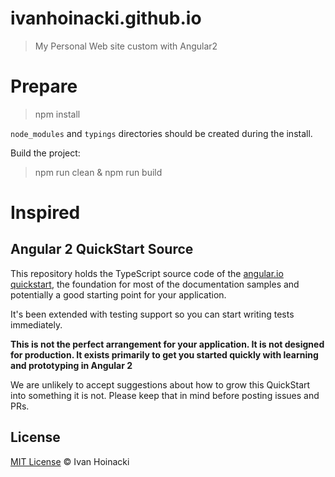 # ivanhoinacki.github.io
> My Personal Web site custom with Angular2

# Prepare
> npm install

`node_modules` and `typings` directories should be created during the install.

Build the project:

> npm run clean & npm run build


# Inspired

## Angular 2 QuickStart Source

This repository holds the TypeScript source code of the [angular.io quickstart](https://angular.io/docs/ts/latest/quickstart.html),
the foundation for most of the documentation samples and potentially a good starting point for your application.

It's been extended with testing support so you can start writing tests immediately.

**This is not the perfect arrangement for your application. It is not designed for production.
It exists primarily to get you started quickly with learning and prototyping in Angular 2**

We are unlikely to accept suggestions about how to grow this QuickStart into something it is not.
Please keep that in mind before posting issues and PRs.

## License

[MIT License](http://ivanhoinacki.mit-license.org/) © Ivan Hoinacki

